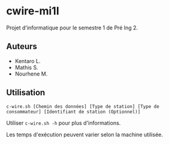 # cwire-mi1I

Projet d'informatique pour le semestre 1 de Pré Ing 2.

## Auteurs

- Kentaro L.
- Mathis S.
- Nourhene M.

## Utilisation

```c-wire.sh [Chemin des données] [Type de station] [Type de consommateur] [Identifiant de station (Optionnel)]```

Utiliser `c-wire.sh -h` pour plus d'informations.

Les temps d'exécution peuvent varier selon la machine utilisée.
